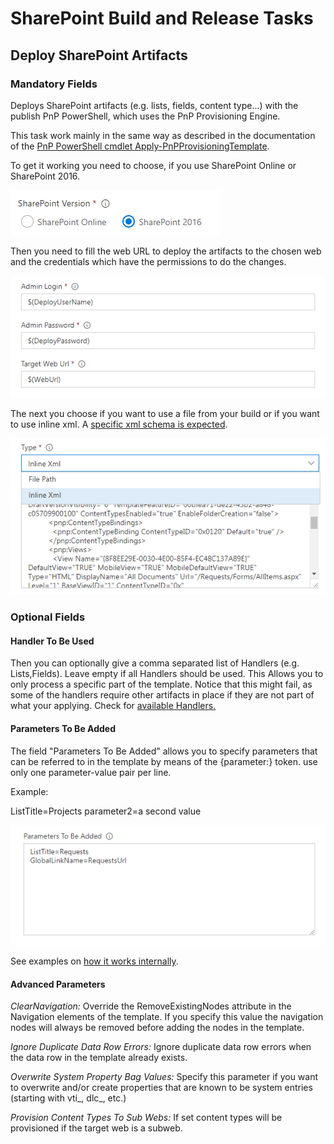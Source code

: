 # SharePoint Build and Release Tasks

## Deploy SharePoint Artifacts
 
### Mandatory Fields
Deploys SharePoint artifacts (e.g. lists, fields, content type...) with the publish PnP PowerShell, which uses the PnP Provisioning Engine.

This task work mainly in the same way as described in the documentation of the [PnP PowerShell cmdlet Apply-PnPProvisioningTemplate](https://github.com/SharePoint/PnP-PowerShell/blob/master/Documentation/ApplyPnPProvisioningTemplate.md).

To get it working you need to choose, if you use SharePoint Online or SharePoint 2016.

![SharePoint Choice](images/deploySpArtifacts01.png)

Then you need to fill the web URL to deploy the artifacts to the chosen web and the credentials which have the permissions to do the changes.

![Mandatory Fields](images/deploySpArtifacts02.png)

The next you choose if you want to use a file from your build or if you want to use inline xml. A [specific xml schema is expected](https://github.com/SharePoint/PnP-Provisioning-Schema/blob/master/ProvisioningSchema-2016-05.md).

![Type of Input](images/deploySpArtifacts04.png)

### Optional Fields

#### Handler To Be Used

Then you can optionally give a comma separated list of Handlers (e.g. Lists,Fields). Leave empty if all Handlers should be used. This Allows you to only process a specific part of the template. Notice that this might fail, as some of the handlers require other artifacts in place if they are not part of what your applying. Check for [available Handlers.](https://msdn.microsoft.com/en-us/pnp_sites_core/officedevpnp.core.framework.provisioning.model.handlers)

#### Parameters To Be Added

The field "Parameters To Be Added" allows you to specify parameters that can be referred to in the template by means of the {parameter:} token. use only one parameter-value pair per line.

Example:

ListTitle=Projects
parameter2=a second value 

![Parameters](images/deploySpArtifacts03.png)

See examples on [how it works internally](https://github.com/SharePoint/PnP-PowerShell/blob/master/Documentation/ApplyPnPProvisioningTemplate.md#example-3).

#### Advanced Parameters

_ClearNavigation:_ Override the RemoveExistingNodes attribute in the Navigation elements of the template. If you specify this value the navigation nodes will always be removed before adding the nodes in the template.

_Ignore Duplicate Data Row Errors:_ Ignore duplicate data row errors when the data row in the template already exists.

_Overwrite System Property Bag Values:_ Specify this parameter if you want to overwrite and/or create properties that are known to be system entries (starting with vti_, dlc_, etc.)

_Provision Content Types To Sub Webs:_ If set content types will be provisioned if the target web is a subweb.
















